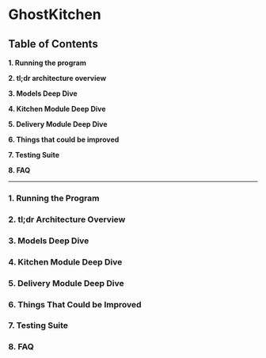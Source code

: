 # GhostKitchen

## Table of Contents

**1. Running the program**

**2. tl;dr architecture overview**

**3. Models Deep Dive**

**4. Kitchen Module Deep Dive**

**5. Delivery Module Deep Dive**

**6. Things that could be improved**

**7. Testing Suite**

**8. FAQ**

---

### 1. Running the Program

### 2. tl;dr Architecture Overview

### 3. Models Deep Dive

### 4. Kitchen Module Deep Dive

### 5. Delivery Module Deep Dive

### 6. Things That Could be Improved

### 7. Testing Suite

### 8. FAQ
